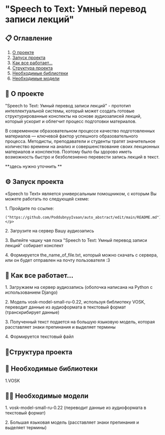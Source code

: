 
# "Speech to Text: Умный перевод записи лекций"



## 📋 Оглавление
1) [О проекте](#about_project)
2) [Запуск проекта](#setting)
3) [Как все работает...](#work)
4) [Структура проекта](#project_structure)
5) [Необходимые библиотеки](#libraries)
6) [Необходимые модели](#models)
   

   

## <a name="about_project"> 📱 О проекте </a> 
<p> "Speech to Text: Умный перевод записи лекций" - прототип интеллектуальной системы, который может создать готовые структурированные конспекты на основе аудиозаписей лекций, который ускорит и облегчит процесс подготовки материалов.  </p>
<p> В современном образовательном процессе качество подготовленных материалов — ключевой фактор успешного образовательного процесса. Методисты, преподаватели и студенты тратят значительное количество времени на анализ и совершенствование своих лекционных материалов и конспектов.
Поэтому было бы здорово иметь возможность быстро и безболезненно перевести запись лекций в текст.
</p>

**здесь нужно уточнить **
## <a name="setting"> ⚙️ Запуск проекта </a>
<p> «Speech to Text» является универсальным помощником, с которым Вы можете работать по следующей схеме:
</p>
<p>
    1. Пройдите по ссылке:
   
    ("https://github.com/PoddubnyyIvaan/auto_abstract/edit/main/README.md")</p>

</p>
<p>
    2. Загрузите на сервер Вашу аудиозапись
</p>
   
<p>
    3. Выпейте чашку чая пока "Speech to Text: Умный перевод записи лекций" собирает конспект
</p>
   
<p>
    4. Формируется the_name_of_file.txt, который можно скачать с сервера, или он будет отправлен на почту пользователя :3
</p>

## <a name = "work"> 🤖 Как все работает...</a>
<p>
    1. Загружаем на сервер аудиозапись (оболочка написана на Python c использованием Django)
</p>
<p>
    2. Модель vosk-model-small-ru-0.22, используя библиотеку VOSK, переводит данные из аудиоформата в текстовый формат (транскрибирует данные)
</p>
<p>
    3. Полученный текст подается на большую языковую модель, которая расставляет знаки препинания и выделяет термины
</p>
<p>
    4. Формируется текстовый файл 
</p>

## <a name ="project_structure">👷Структура проекта</a>
<p>

   
</p>

## <a name ="libraries"> 🔨 Необходимые библиотеки</a>
<p>
   1.VOSK
</p>

## <a name ="models">👨‍💻 Необходимые модели</a>
<p>
   1. vosk-model-small-ru-0.22 (переводит данные из аудиоформата в текстовый формат)
</p>
<p>
   2. Большая языковая модель (расставляет знаки препинания и выделяет термины)
</p>
